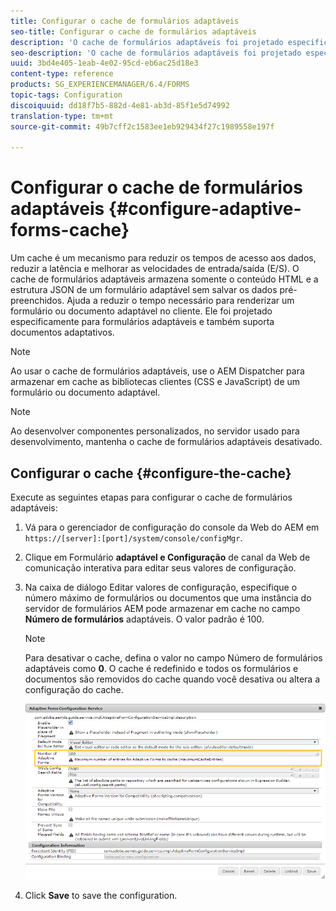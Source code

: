 ```yaml
---
title: Configurar o cache de formulários adaptáveis
seo-title: Configurar o cache de formulários adaptáveis
description: 'O cache de formulários adaptáveis foi projetado especificamente para formulários e documentos adaptáveis. Armazena em cache formulários adaptáveis e documentos adaptáveis com o objetivo de reduzir o tempo necessário para renderizar um formulário ou documento adaptável no cliente. '
seo-description: 'O cache de formulários adaptáveis foi projetado especificamente para formulários e documentos adaptáveis. Armazena em cache formulários adaptáveis e documentos adaptáveis com o objetivo de reduzir o tempo necessário para renderizar um formulário ou documento adaptável no cliente. '
uuid: 3bd4e405-1eab-4e02-95cd-eb6ac25d18e3
content-type: reference
products: SG_EXPERIENCEMANAGER/6.4/FORMS
topic-tags: Configuration
discoiquuid: dd18f7b5-882d-4e81-ab3d-85f1e5d74992
translation-type: tm+mt
source-git-commit: 49b7cff2c1583ee1eb929434f27c1989558e197f

---
```



# Configurar o cache de formulários adaptáveis {#configure-adaptive-forms-cache}

Um cache é um mecanismo para reduzir os tempos de acesso aos dados, reduzir a latência e melhorar as velocidades de entrada/saída (E/S). O cache de formulários adaptáveis armazena somente o conteúdo HTML e a estrutura JSON de um formulário adaptável sem salvar os dados pré-preenchidos. Ajuda a reduzir o tempo necessário para renderizar um formulário ou documento adaptável no cliente. Ele foi projetado especificamente para formulários adaptáveis e também suporta documentos adaptativos.

>[!NOTE]
>
>Ao usar o cache de formulários adaptáveis, use o AEM Dispatcher para armazenar em cache as bibliotecas clientes (CSS e JavaScript) de um formulário ou documento adaptável.

>[!NOTE]
>
>Ao desenvolver componentes personalizados, no servidor usado para desenvolvimento, mantenha o cache de formulários adaptáveis desativado.

## Configurar o cache {#configure-the-cache}

Execute as seguintes etapas para configurar o cache de formulários adaptáveis:

1. Vá para o gerenciador de configuração do console da Web do AEM em `https://[server]:[port]/system/console/configMgr`.
1. Clique em Formulário **adaptável e Configuração** de canal da Web de comunicação interativa para editar seus valores de configuração.
1. Na caixa de diálogo Editar valores de configuração, especifique o número máximo de formulários ou documentos que uma instância do servidor de formulários AEM pode armazenar em cache no campo **Número de formulários** adaptáveis. O valor padrão é 100.

   >[!NOTE]
   >
   >Para desativar o cache, defina o valor no campo Número de formulários adaptáveis como **0**. O cache é redefinido e todos os formulários e documentos são removidos do cache quando você desativa ou altera a configuração do cache.

   ![Caixa de diálogo Configuração para formulários adaptáveis cache HTML](assets/cache-configuration-edit.png)

1. Click **Save** to save the configuration.

